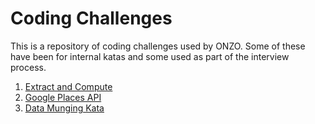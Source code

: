 # Coding Challenges

This is a repository of coding challenges used by ONZO. Some of these have been for internal katas and some used as part of the interview process.

1. [Extract and Compute](1-extract-and-compute/README.md)
2. [Google Places API](2-google-places/README.md)
3. [Data Munging Kata](3-data-munging/README.md)
